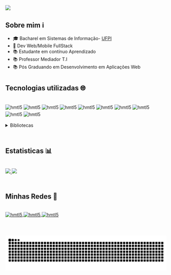 ![](https://user-images.githubusercontent.com/55139799/236584294-0572e615-adc3-4516-b79c-6d63b37dea11.png)


## Sobre mim ℹ️

- 🎓 Bacharel em Sistemas de Informação- [UFPI](https://ufpi.br/)
- 📱 Dev Web/Mobile FullStack 
- 📚 Estudante em contínuo Aprendizado
- 📚 Professor Mediador T.I
- 📚 Pós Graduando em Desenvolvimento em Aplicações Web

#



## Tecnologias utilizadas 🌐


<div style="display: inline_block"><br>
    <img style="margin-top: 5px;"align="center" alt="hmtl5" src="https://img.shields.io/badge/Python-3776AB?style=for-the-badge&logo=python&logoColor=white">
    <img style="margin-top: 5px;"align="center" alt="hmtl5" src="https://img.shields.io/badge/Django-092E20?style=for-the-badge&logo=django&logoColor=white">
    <img style="margin-top: 5px;"align="center" alt="hmtl5" src="https://img.shields.io/badge/HTML-239120?style=for-the-badge&logo=html5&logoColor=white">
    <img style="margin-top: 5px;"align="center" alt="hmtl5" src="https://img.shields.io/badge/CSS-239120?&style=for-the-badge&logo=css3&logoColor=white">
    <img style="margin-top: 5px;"align="center" alt="hmtl5" src="https://img.shields.io/badge/JavaScript-F7DF1E?style=for-the-badge&logo=javascript&logoColor=black">
    <img style="margin-top: 5px;"align="center" alt="hmtl5" src="https://img.shields.io/badge/Flutter-02569B?style=for-the-badge&logo=flutter&logoColor=white ">
    <img style="margin-top: 5px;" align="center" alt="hmtl5" src="https://img.shields.io/badge/Dart-0175C2?style=for-the-badge&logo=dart&logoColor=white">
    <img style="margin-top: 5px;" align="center" alt="hmtl5" src="https://img.shields.io/badge/React-0175C2?style=for-the-badge&logo=react&logoColor=white">
    <img style="margin-top: 5px;" align="center" alt="hmtl5" src="https://img.shields.io/badge/PostgreSQL-316192?style=for-the-badge&logo=postgresql&logoColor=white">
    <img style="margin-top: 5px;" align="center" alt="hmtl5" src="https://img.shields.io/badge/C-00599C?style=for-the-badge&logo=c&logoColor=white">
    
     
</div> <br>

<details>
<summary>Bibliotecas</summary>

<div style="display: inline_block"> <br> 
    <img style="margin-top: 5px;" align="center" alt="hmtl5" src="https://img.shields.io/badge/Selenium-%E2%9C%94-blue">
    <img style="margin-top: 5px;" align="center" alt="hmtl5" src="https://img.shields.io/badge/Beautiful%20Soup-%E2%9C%94-orange">
    <img style="margin-top: 5px;" align="center" alt="hmtl5" src="https://img.shields.io/badge/Pandas-%E2%9C%94-green">
    <img style="margin-top: 5px;" align="center" alt="hmtl5" src="https://img.shields.io/badge/Numpy-%E2%9C%94-purple">
     <img style="margin-top: 5px;" align="center" alt="hmtl5" src="https://img.shields.io/badge/ReportLab-%E2%9C%94-brown">
</div> <br>
</details>
<br>

#



## Estatisticas 📊
<br>
<div align="left">
  <a href="https://github.com/vitornt22">
    <img height="150em" src="https://github-readme-stats.vercel.app/api?username=vitornt22&count_private=true&include_all_commits=true&show_icons=true&theme=tokyonight&hide_border=false&show_owner=true"/>
    <img height="150em" src="https://github-readme-stats.vercel.app/api/top-langs/?username=vitornt22&theme=tokyonight&hide_border=false&&layout=compact"/>
  </a>
</div>
<br>






#
## Minhas Redes 💬

<div style="display: inline_block"><br>
    <a href="https://www.linkedin.com/in/vitor-neto-5a7b14188/">
        <img align="center" alt="hmtl5" src="https://img.shields.io/badge/LinkedIn-0077B5?style=for-the-badge&logo=linkedin&logoColor=white">
    </a>
    <a href="mailto:vitornt434@gmail.com" >
        <img align="center" alt="hmtl5" src="https://img.shields.io/badge/Gmail-D14836?style=for-the-badge&logo=gmail&logoColor=white">
    </a>
    <a href="https://www.instagram.com/vitoor.neto/">
        <img align="center" alt="hmtl5" src="https://img.shields.io/badge/Instagram-E4405F?style=for-the-badge&logo=instagram&logoColor=white">
    </a>
</div> <br>

# 

![](github-user-contribution.svg)


<!-- Gerar SVG do snake game: https://platane.github.io/snk/
->




